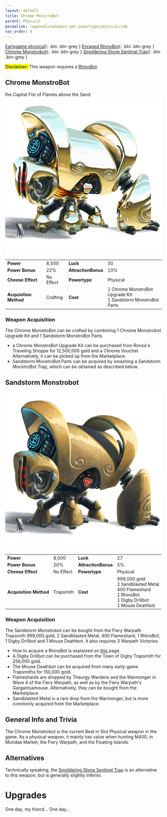 ```yaml
---
layout: default
title: Chrome MonstroBot
parent: Physical
permalink: /appendix/weapons-per-powertype/physical/cmb
nav_order: 4
---
```

<span class="fs-1">[Earlygame physical](/appendix/weapons-per-powertype/physical/early){: .btn .btn-grey } </span><span class="fs-1"> [Enraged RhinoBot](/appendix/weapons-per-powertype/physical/erb){: .btn .btn-grey } </span><span class="fs-1"> [Chrome Monstrobot](/appendix/weapons-per-powertype/physical/cmb){: .btn .btn-grey } </span><span class="fs-1"> [Smoldering Stone Sentinel Trap](/appendix/weapons-per-powertype/physical/ssst){: .btn .btn-grey } </span>

<mark> Disclaimer: </mark> This weapon requires a [RhinoBot](/appendix/weapons-per-powertype/physical/erb).

## Chrome MonstroBot
the Capital Fist of Flames above the Sand
<img src="/assets/images/weapons/cmb.png" alt="shiny fist of damage" width="600">

|||||
|---|---|---|---|
| __Power__ 	| 8,500 	| __Luck__ 	| 30 	|
| __Power Bonus__ 	| 22% 	|__AttractionBonus__ 	| 10% 	|
| __Cheese Effect__ 	| No Effect	| __Powertype__ 	| Physical 	|
| __Acquisition Method__ 	| Crafting	| __Cost__ 	| 1 Chrome MonstroBot Upgrade Kit <br> 1 Sandstorm MonstroBot Parts	|

### Weapon Acquisition
The Chrome MonstroBot can be crafted by combining 1 Chrome Monstrobot Upgrade Kit and 1 Sandstorm MonstroBot Parts.
- a Chrome MonstroBot Upgrade Kit can be purchased from Ronza's Traveling Shoppe for 12,500,000 gold and a Chrome Voucher. Alternatively, it can be picked up from the Marketplace.
- Sandstorm MonstroBot Parts can be acquired by smashing a Sandstorm MonstroBot Trap, which can be obtained as described below.

## Sandstorm Monstrobot

<img src="/assets/images/weapons/mb.png" alt="powerful band ~ bot ensemble" width="600">

|||||
|---|---|---|---|
| __Power__ 	| 8,000 	| __Luck__ 	| 27 	|
| __Power Bonus__ 	| 20% 	|__AttractionBonus__ 	| 5% 	|
| __Cheese Effect__ 	| No Effect	| __Powertype__ 	| Physical 	|
| __Acquisition Method__ 	| Trapsmith	| __Cost__ 	| 999,000 gold <br> 2 Sandblasted Metal <br> 400 Flameshard <br> 1 RhinoBot <br> 1 Digby Drillbot <br> 1 Mouse Deathbot	|

### Weapon Acquisition
The Sandstorm Monstrobot can be bought from the Fiery Warpath Trapsmith 999,000 gold, 2 Sandblasted Metal, 400 Flameshard, 1 RhinoBot, 1 Digby Drillbot and 1 Mouse Deathbot. It also requires 3 Warpath Victories.
- How to acquire a RhinoBot is explained on [this](/appendix/weapons-per-powertype/physical/erb) page.
- A Digby Drillbot can be purchased from the Town of Digby Trapsmith for 256,000 gold.
- The Mouse Deathbot can be acquired from many early-game Trapsmiths for 150,000 gold.
- Flameshards are dropped by Theurgy Wardens and the Warmonger in Wave 4 of the Fiery Warpath, as well as by the Fiery Warpath's Gargantuamouse. Alternatively, they can be bought from the Marketplace
- Sandblasted Metal is a rare drop from the Warmonger, but is more commonly acquired from the Marketplace.

## General Info and Trivia
The Chrome Monstrobot is the current Best in Slot Physical weapon in the game. As a physical weapon, it mainly has value when hunting M400, in Muridae Market, the Fiery Warpath, and the Floating Islands.

## Alternatives
Technically speaking, the [Smoldering Stone Sentinel Trap](/appendix/weapons-per-powertype/physical/ssst) is an alternative to this weapon, but is generally slightly inferior.

# Upgrades
One day, my friend...
One day...

